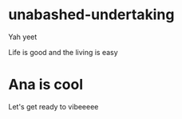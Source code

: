 # unabashed-undertaking
Yah yeet

Life is good and the living is easy

<h1>
Ana is cool
</h1>
<p> Let's get ready to vibeeeee </p>
